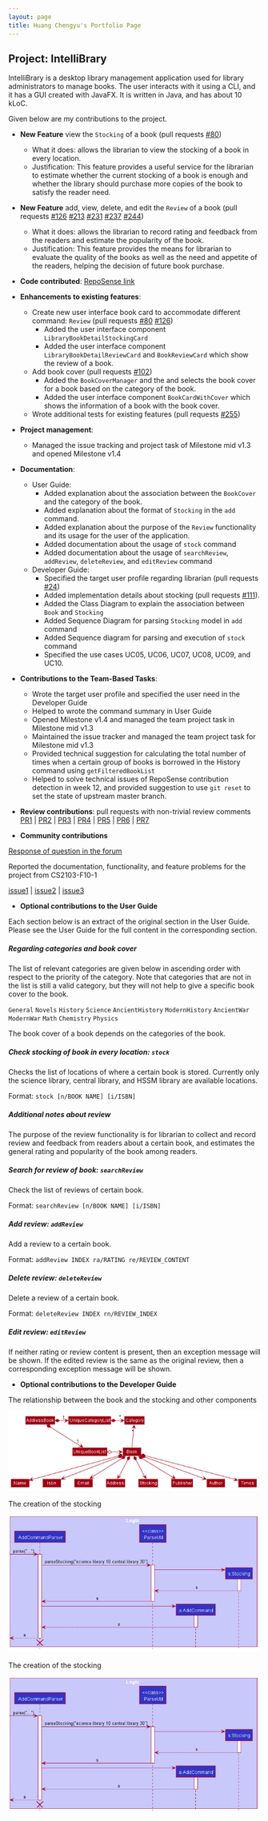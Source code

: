 ```yaml
---
layout: page
title: Huang Chengyu's Portfolio Page
---
```


## Project: IntelliBrary

IntelliBrary is a desktop library management application used for library administrators to manage books. The user interacts with it using a CLI, and it has a GUI created with JavaFX. It is written in Java, and has about 10 kLoC.

Given below are my contributions to the project.

* **New Feature** view the `Stocking` of a book (pull requests [#80](https://github.com/AY2021S1-CS2103-F09-3/tp/pull/80))
    * What it does: allows the librarian to view the stocking of a book in every location.
    * Justification: This feature provides a useful service for the librarian to estimate whether the current stocking of a book is enough and whether the library should purchase more copies of the book to satisfy the reader need.

* **New Feature** add, view, delete, and edit the `Review` of a book (pull requests [#126](https://github.com/AY2021S1-CS2103-F09-3/tp/pull/126) [#213](https://github.com/AY2021S1-CS2103-F09-3/tp/pull/213) [#231](https://github.com/AY2021S1-CS2103-F09-3/tp/pull/231) [#237](https://github.com/AY2021S1-CS2103-F09-3/tp/pull/237) [#244](https://github.com/AY2021S1-CS2103-F09-3/tp/pull/244))
    * What it does: allows the librarian to record rating and feedback from the readers and estimate the popularity of the book.
    * Justification: This feature provides the means for librarian to evaluate the quality of the books as well as the need and appetite of the readers, helping the decision of future book purchase.

* **Code contributed**: [RepoSense link](https://nus-cs2103-ay2021s1.github.io/tp-dashboard/#breakdown=true&search=hcy123902&sort=groupTitle&sortWithin=title&since=2020-08-14&timeframe=commit&mergegroup=&groupSelect=groupByRepos&checkedFileTypes=docs~functional-code~test-code~other)

* **Enhancements to existing features**:
  * Create new user interface book card to accommodate different command: `Review` (pull requests [#80](https://github.com/AY2021S1-CS2103-F09-3/tp/pull/80) [#126](https://github.com/AY2021S1-CS2103-F09-3/tp/pull/126))
    * Added the user interface component `LibraryBookDetailStockingCard`
    * Added the user interface component `LibraryBookDetailReviewCard` and `BookReviewCard` which show the review of a book.
  * Add book cover (pull requests [#102](https://github.com/AY2021S1-CS2103-F09-3/tp/pull/102))
    * Added the `BookCoverManager` and the and selects the book cover for a book based on the category of the book.
    * Added the user interface component `BookCardWithCover` which shows the information of a book with the book cover.
  * Wrote additional tests for existing features (pull requests [#255](https://github.com/AY2021S1-CS2103-F09-3/tp/pull/255))

* **Project management**:
  * Managed the issue tracking and project task of Milestone mid v1.3 and opened Milestone v1.4

* **Documentation**:
  * User Guide:
    * Added explanation about the association between the `BookCover` and the category of the book.
    * Added explanation about the format of `Stocking` in the `add` command.
    * Added explanation about the purpose of the `Review` functionality and its usage for the user of the application.
    * Added documentation about the usage of `stock` command
    * Added documentation about the usage of `searchReview`, `addReview`, `deleteReview`, and `editReview` command
  * Developer Guide:
    * Specified the target user profile regarding librarian (pull requests [#24](https://github.com/AY2021S1-CS2103-F09-3/tp/pull/24))
    * Added implementation details about stocking (pull requests [#111](https://github.com/AY2021S1-CS2103-F09-3/tp/pull/111)).
    * Added the Class Diagram to explain the association between `Book` and `Stocking`
    * Added Sequence Diagram for parsing `Stocking` model in `add` command 
    * Added Sequence diagram for parsing and execution of `stock` command
    * Specified the use cases UC05, UC06, UC07, UC08, UC09, and UC10.

* **Contributions to the Team-Based Tasks**:
    * Wrote the target user profile and specified the user need in the Developer Guide
    * Helped to wrote the command summary in User Guide
    * Opened Milestone v1.4 and managed the team project task in Milestone mid v1.3
    * Maintained the issue tracker and managed the team project task for Milestone mid v1.3
    * Provided technical suggestion for calculating the total number of times when a certain group of books is borrowed in the History command using `getFilteredBookList`
    * Helped to solve technical issues of RepoSense contribution detection in week 12, and provided suggestion to use `git reset` to set the state of upstream master branch.
    
* **Review contributions**:
    pull requests with non-trivial review comments
    [PR1](https://github.com/AY2021S1-CS2103-F09-3/tp/pull/21) 
    | [PR2](https://github.com/AY2021S1-CS2103-F09-3/tp/pull/64) 
    | [PR3](https://github.com/AY2021S1-CS2103-F09-3/tp/pull/73)
    | [PR4](https://github.com/AY2021S1-CS2103-F09-3/tp/pull/78)
    | [PR5](https://github.com/AY2021S1-CS2103-F09-3/tp/pull/90)
    | [PR6](https://github.com/AY2021S1-CS2103-F09-3/tp/pull/91)
    | [PR7](https://github.com/AY2021S1-CS2103-F09-3/tp/pull/134)

* **Community contributions**

[Response of question in the forum](https://github.com/nus-cs2103-AY2021S1/forum/issues/370)

Reported the documentation, functionality, and feature problems for the project from CS2103-F10-1

[issue1](https://github.com/AY2021S1-CS2103-F10-1/tp/issues/180)
| [issue2](https://github.com/AY2021S1-CS2103-F10-1/tp/issues/168)
| [issue3](https://github.com/AY2021S1-CS2103-F10-1/tp/issues/170)

* **Optional contributions to the User Guide**

Each section below is an extract of the original section in the User Guide. Please see the User Guide for the full content in the corresponding section.

##### Regarding categories and book cover
The list of relevant categories are given below in ascending order with respect to the priority of the category. Note that categories that are not in the list is still a valid category, but they will not help to give a specific book cover to the book.

`General` `Novels` `History` `Science` `AncientHistory` `ModernHistory` `AncientWar` `ModernWar` `Math` `Chemistry` `Physics`

The book cover of a book depends on the categories of the book.

##### Check stocking of book in every location: `stock`

Checks the list of locations of where a certain book is stored. Currently only the science library, central library, and HSSM library are available locations.

Format: `stock [n/BOOK NAME] [i/ISBN]`

##### Additional notes about review

The purpose of the review functionality is for librarian to collect and record review and feedback from readers about a certain book, and estimates the general rating and popularity of the book among readers.

##### Search for review of book: `searchReview`

Check the list of reviews of certain book.

Format: `searchReview [n/BOOK NAME] [i/ISBN]`

##### Add review: `addReview`

Add a review to a certain book. 

Format: `addReview INDEX ra/RATING re/REVIEW_CONTENT`

##### Delete review: `deleteReview`

Delete a review of a certain book.

Format: `deleteReview INDEX rn/REVIEW_INDEX`

##### Edit review: `editReview`

If neither rating or review content is present, then an exception message will be shown. If the edited review is the same as the original review, then a corresponding exception message will be shown. 

* **Optional contributions to the Developer Guide**

The relationship between the book and the stocking and other components

![The relationship between the book and the stocking and other components](../images/ModelClassBookStockingDiagram.png)

The creation of the stocking

![The creation of the stocking](../images/AddStockingParserSequenceDiagram.png)

The creation of the stocking

![The creation of the stocking](../images/AddStockingParserSequenceDiagram.png)
